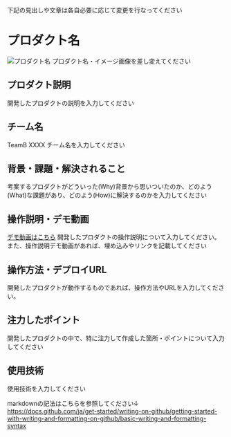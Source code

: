 下記の見出しや文章は各自必要に応じて変更を行なってください

# プロダクト名 
![プロダクト名](image.png)
プロダクト名・イメージ画像を差し変えてください

## プロダクト説明
開発したプロダクトの説明を入力してください

## チーム名
TeamB XXXX
チーム名を入力してください

## 背景・課題・解決されること
考案するプロダクトがどういった(Why)背景から思いついたのか、どのよう(What)な課題があり、どのよう(How)に解決するのかを入力してください

## 操作説明・デモ動画
[デモ動画はこちら](https://www.youtube.com/watch?v=???)
開発したプロダクトの操作説明について入力してください。また、操作説明デモ動画があれば、埋め込みやリンクを記載してください

## 操作方法・デプロイURL
開発したプロダクトが動作するものであれば、操作方法やURLを入力してください。

## 注力したポイント
開発したプロダクトの中で、特に注力して作成した箇所・ポイントについて入力してください

## 使用技術
使用技術を入力してください

markdownの記法はこちらを参照してください↓
https://docs.github.com/ja/get-started/writing-on-github/getting-started-with-writing-and-formatting-on-github/basic-writing-and-formatting-syntax
